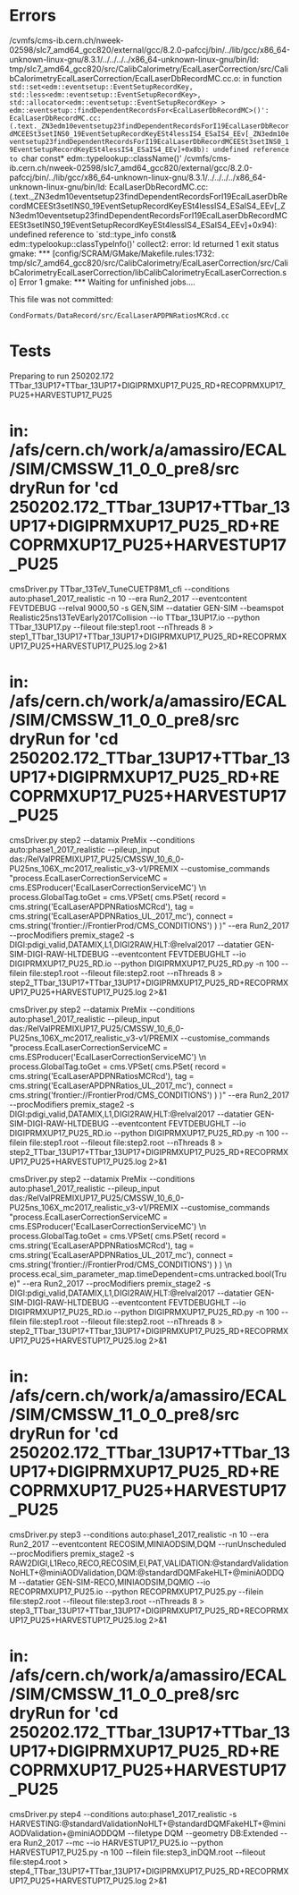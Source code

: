 Errors
====

/cvmfs/cms-ib.cern.ch/nweek-02598/slc7_amd64_gcc820/external/gcc/8.2.0-pafccj/bin/../lib/gcc/x86_64-unknown-linux-gnu/8.3.1/../../../../x86_64-unknown-linux-gnu/bin/ld: tmp/slc7_amd64_gcc820/src/CalibCalorimetry/EcalLaserCorrection/src/CalibCalorimetryEcalLaserCorrection/EcalLaserDbRecordMC.cc.o: in function `std::set<edm::eventsetup::EventSetupRecordKey, std::less<edm::eventsetup::EventSetupRecordKey>, std::allocator<edm::eventsetup::EventSetupRecordKey> > edm::eventsetup::findDependentRecordsFor<EcalLaserDbRecordMC>()':
EcalLaserDbRecordMC.cc:(.text._ZN3edm10eventsetup23findDependentRecordsForI19EcalLaserDbRecordMCEESt3setINS0_19EventSetupRecordKeyESt4lessIS4_ESaIS4_EEv[_ZN3edm10eventsetup23findDependentRecordsForI19EcalLaserDbRecordMCEESt3setINS0_19EventSetupRecordKeyESt4lessIS4_ESaIS4_EEv]+0x8b): undefined reference to `char const* edm::typelookup::className<EcalLaserAPDPNRatiosMCRcd>()'
/cvmfs/cms-ib.cern.ch/nweek-02598/slc7_amd64_gcc820/external/gcc/8.2.0-pafccj/bin/../lib/gcc/x86_64-unknown-linux-gnu/8.3.1/../../../../x86_64-unknown-linux-gnu/bin/ld: EcalLaserDbRecordMC.cc:(.text._ZN3edm10eventsetup23findDependentRecordsForI19EcalLaserDbRecordMCEESt3setINS0_19EventSetupRecordKeyESt4lessIS4_ESaIS4_EEv[_ZN3edm10eventsetup23findDependentRecordsForI19EcalLaserDbRecordMCEESt3setINS0_19EventSetupRecordKeyESt4lessIS4_ESaIS4_EEv]+0x94): undefined reference to `std::type_info const& edm::typelookup::classTypeInfo<EcalLaserAPDPNRatiosMCRcd>()'
collect2: error: ld returned 1 exit status
gmake: *** [config/SCRAM/GMake/Makefile.rules:1732: tmp/slc7_amd64_gcc820/src/CalibCalorimetry/EcalLaserCorrection/src/CalibCalorimetryEcalLaserCorrection/libCalibCalorimetryEcalLaserCorrection.so] Error 1
gmake: *** Waiting for unfinished jobs....


This file was not committed:

    CondFormats/DataRecord/src/EcalLaserAPDPNRatiosMCRcd.cc
    

    
Tests
====


Preparing to run 250202.172 TTbar_13UP17+TTbar_13UP17+DIGIPRMXUP17_PU25_RD+RECOPRMXUP17_PU25+HARVESTUP17_PU25

# in: /afs/cern.ch/work/a/amassiro/ECAL/SIM/CMSSW_11_0_0_pre8/src dryRun for 'cd 250202.172_TTbar_13UP17+TTbar_13UP17+DIGIPRMXUP17_PU25_RD+RECOPRMXUP17_PU25+HARVESTUP17_PU25
 cmsDriver.py TTbar_13TeV_TuneCUETP8M1_cfi  --conditions auto:phase1_2017_realistic -n 10 --era Run2_2017 --eventcontent FEVTDEBUG --relval 9000,50 -s GEN,SIM --datatier GEN-SIM --beamspot Realistic25ns13TeVEarly2017Collision --io TTbar_13UP17.io --python TTbar_13UP17.py --fileout file:step1.root  --nThreads 8 > step1_TTbar_13UP17+TTbar_13UP17+DIGIPRMXUP17_PU25_RD+RECOPRMXUP17_PU25+HARVESTUP17_PU25.log  2>&1
 

# in: /afs/cern.ch/work/a/amassiro/ECAL/SIM/CMSSW_11_0_0_pre8/src dryRun for 'cd 250202.172_TTbar_13UP17+TTbar_13UP17+DIGIPRMXUP17_PU25_RD+RECOPRMXUP17_PU25+HARVESTUP17_PU25
 cmsDriver.py step2  --datamix PreMix --conditions auto:phase1_2017_realistic --pileup_input das:/RelValPREMIXUP17_PU25/CMSSW_10_6_0-PU25ns_106X_mc2017_realistic_v3-v1/PREMIX --customise_commands "process.EcalLaserCorrectionServiceMC = cms.ESProducer('EcalLaserCorrectionServiceMC') \n process.GlobalTag.toGet = cms.VPSet( cms.PSet(     record = cms.string('EcalLaserAPDPNRatiosMCRcd'),  tag = cms.string('EcalLaserAPDPNRatios_UL_2017_mc'),  connect = cms.string('frontier://FrontierProd/CMS_CONDITIONS') ) )" --era Run2_2017 --procModifiers premix_stage2 -s DIGI:pdigi_valid,DATAMIX,L1,DIGI2RAW,HLT:@relval2017 --datatier GEN-SIM-DIGI-RAW-HLTDEBUG --eventcontent FEVTDEBUGHLT --io DIGIPRMXUP17_PU25_RD.io --python DIGIPRMXUP17_PU25_RD.py -n 100  --filein  file:step1.root  --fileout file:step2.root  --nThreads 8 > step2_TTbar_13UP17+TTbar_13UP17+DIGIPRMXUP17_PU25_RD+RECOPRMXUP17_PU25+HARVESTUP17_PU25.log  2>&1
 
 
  cmsDriver.py step2  --datamix PreMix --conditions auto:phase1_2017_realistic --pileup_input das:/RelValPREMIXUP17_PU25/CMSSW_10_6_0-PU25ns_106X_mc2017_realistic_v3-v1/PREMIX --customise_commands "process.EcalLaserCorrectionServiceMC = cms.ESProducer('EcalLaserCorrectionServiceMC') \n process.GlobalTag.toGet = cms.VPSet( cms.PSet(     record = cms.string('EcalLaserAPDPNRatiosMCRcd'),  tag = cms.string('EcalLaserAPDPNRatios_UL_2017_mc'),  connect = cms.string('frontier://FrontierProd/CMS_CONDITIONS') ) )" --era Run2_2017 --procModifiers premix_stage2 -s DIGI:pdigi_valid,DATAMIX,L1,DIGI2RAW,HLT:@relval2017 --datatier GEN-SIM-DIGI-RAW-HLTDEBUG --eventcontent FEVTDEBUGHLT --io DIGIPRMXUP17_PU25_RD.io --python DIGIPRMXUP17_PU25_RD.py -n 100  --filein  file:step1.root  --fileout file:step2.root  --nThreads 8 > step2_TTbar_13UP17+TTbar_13UP17+DIGIPRMXUP17_PU25_RD+RECOPRMXUP17_PU25+HARVESTUP17_PU25.log  2>&1

  cmsDriver.py step2  --datamix PreMix --conditions auto:phase1_2017_realistic --pileup_input das:/RelValPREMIXUP17_PU25/CMSSW_10_6_0-PU25ns_106X_mc2017_realistic_v3-v1/PREMIX --customise_commands "process.EcalLaserCorrectionServiceMC = cms.ESProducer('EcalLaserCorrectionServiceMC') \n process.GlobalTag.toGet = cms.VPSet( cms.PSet(     record = cms.string('EcalLaserAPDPNRatiosMCRcd'),  tag = cms.string('EcalLaserAPDPNRatios_UL_2017_mc'),  connect = cms.string('frontier://FrontierProd/CMS_CONDITIONS') ) )  \n process.ecal_sim_parameter_map.timeDependent=cms.untracked.bool(True)" --era Run2_2017 --procModifiers premix_stage2 -s DIGI:pdigi_valid,DATAMIX,L1,DIGI2RAW,HLT:@relval2017 --datatier GEN-SIM-DIGI-RAW-HLTDEBUG --eventcontent FEVTDEBUGHLT --io DIGIPRMXUP17_PU25_RD.io --python DIGIPRMXUP17_PU25_RD.py -n 100  --filein  file:step1.root  --fileout file:step2.root  --nThreads 8 > step2_TTbar_13UP17+TTbar_13UP17+DIGIPRMXUP17_PU25_RD+RECOPRMXUP17_PU25+HARVESTUP17_PU25.log  2>&1
 

# in: /afs/cern.ch/work/a/amassiro/ECAL/SIM/CMSSW_11_0_0_pre8/src dryRun for 'cd 250202.172_TTbar_13UP17+TTbar_13UP17+DIGIPRMXUP17_PU25_RD+RECOPRMXUP17_PU25+HARVESTUP17_PU25
 cmsDriver.py step3  --conditions auto:phase1_2017_realistic -n 10 --era Run2_2017 --eventcontent RECOSIM,MINIAODSIM,DQM --runUnscheduled  --procModifiers premix_stage2 -s RAW2DIGI,L1Reco,RECO,RECOSIM,EI,PAT,VALIDATION:@standardValidationNoHLT+@miniAODValidation,DQM:@standardDQMFakeHLT+@miniAODDQM --datatier GEN-SIM-RECO,MINIAODSIM,DQMIO --io RECOPRMXUP17_PU25.io --python RECOPRMXUP17_PU25.py --filein  file:step2.root  --fileout file:step3.root  --nThreads 8 > step3_TTbar_13UP17+TTbar_13UP17+DIGIPRMXUP17_PU25_RD+RECOPRMXUP17_PU25+HARVESTUP17_PU25.log  2>&1
 

# in: /afs/cern.ch/work/a/amassiro/ECAL/SIM/CMSSW_11_0_0_pre8/src dryRun for 'cd 250202.172_TTbar_13UP17+TTbar_13UP17+DIGIPRMXUP17_PU25_RD+RECOPRMXUP17_PU25+HARVESTUP17_PU25
 cmsDriver.py step4  --conditions auto:phase1_2017_realistic -s HARVESTING:@standardValidationNoHLT+@standardDQMFakeHLT+@miniAODValidation+@miniAODDQM --filetype DQM --geometry DB:Extended --era Run2_2017 --mc  --io HARVESTUP17_PU25.io --python HARVESTUP17_PU25.py -n 100  --filein file:step3_inDQM.root --fileout file:step4.root  > step4_TTbar_13UP17+TTbar_13UP17+DIGIPRMXUP17_PU25_RD+RECOPRMXUP17_PU25+HARVESTUP17_PU25.log  2>&1
